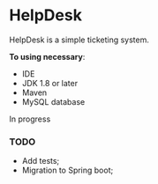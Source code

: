 # HelpDesk
HelpDesk is a simple ticketing system.

**To using necessary**:
- IDE
- JDK 1.8 or later
- Maven
- MySQL database

In progress

### TODO
 - Add tests;
 - Migration to Spring boot;
